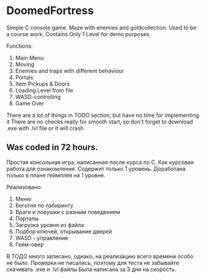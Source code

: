 # DoomedFortress
Simple C console game. Maze with enemies and goldcollection. Used to be a course work.
Contains Only 1 Level for demo purposes.

Functions:
1) Main Menu
2) Moving
3) Enemies and traps with different behaviour
4) Portals
5) Item Pickups & Doors
6) Loading Level from file
7) WASD-controlling
8) Game Over

There are a lot of things in TODO section, but have no time for implementing it
There are no checks really for smooth start, so don't forget to download .exe with .lvl file or it will crash

Was coded in 72 hours.
-----

Простая консольная игра, написанная после курса по C. Как курсовая работа для ознакомления.
Содержит только 1 уровень. Доработана только в плане геймплея на 1 уровне.

Реализовано:
1) Меню
2) Беготня по лабиринту
3) Враги и ловушки с разным поведением
4) Порталы
5) Загрузка уровня из файла
6) Подбор ключей, открывание дверей
7) WASD - управление
8) Гейм-овер

В ТОДО много записано, однако, на реализацию всего времени особо не было.
Проверки не писались, поэтому для теста не забывайте скачивать .exe и .lvl файлы
Была написана за 3 дня на скорость.
